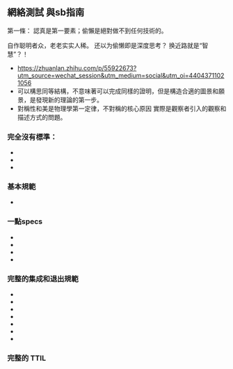 ##  網絡測試 與sb指南

  第一條： 認真是第一要素；偷懶是絕對做不到任何技術的。
  
  自作聪明者众，老老实实人稀。 还以为偷懒即是深度思考？ 换近路就是“智慧”？！

+ https://zhuanlan.zhihu.com/p/55922673?utm_source=wechat_session&utm_medium=social&utm_oi=44043711021056
+ 可以構思同等結構，不意味著可以完成同樣的證明，但是構造合適的圖景和願景，是發現新的理論的第一步。
+ 對稱性和美是物理學第一定律，不對稱的核心原因 實際是觀察者引入的觀察和描述方式的問題。


### 完全沒有標準：
   + 
   + 
   +

### 基本規範

 +  
 
###  一點specs
  +  
  +  
  +  
  + 
  

### 完整的集成和退出規範
 + 
 +  
 +  
 +  
 + 
 + 
 + 
 
 
    
 ### 完整的 TTIL
